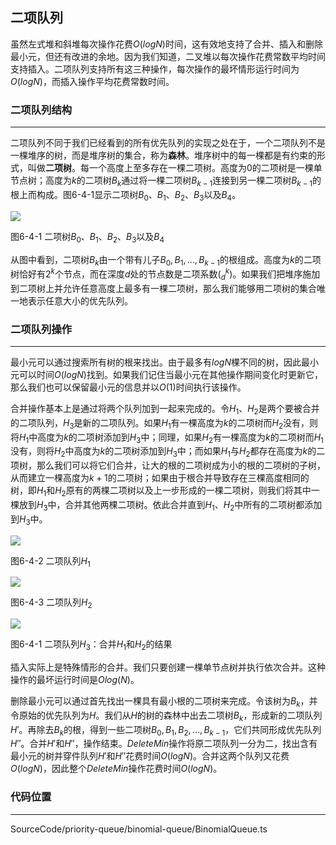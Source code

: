 ## 二项队列

虽然左式堆和斜堆每次操作花费$O(logN)$时间，这有效地支持了合并、插入和删除最小元，但还有改进的余地。因为我们知道，二叉堆以每次操作花费常数平均时间支持插入。二项队列支持所有这三种操作，每次操作的最坏情形运行时间为$O(logN)$，而插入操作平均花费常数时间。

### 二项队列结构
---

二项队列不同于我们已经看到的所有优先队列的实现之处在于，一个二项队列不是一棵堆序的树，而是堆序树的集合，称为**森林**。堆序树中的每一棵都是有约束的形式，叫做**二项树**。每一个高度上至多存在一棵二项树。高度为$0$的二项树是一棵单节点树；高度为$k$的二项树$B_k$通过将一棵二项树$B_{k-1}$连接到另一棵二项树$B_{k-1}$的根上而构成。图6-4-1显示二项树$B_0$、$B_1$、$B_2$、$B_3$以及$B_4$。

<image src="../../../Images/ch6/6-4-1.png">

图6-4-1 二项树$B_0$、$B_1$、$B_2$、$B_3$以及$B_4$


从图中看到，二项树$B_k$由一个带有儿子$B_0,B_1,...,B_{k-1}$的根组成。高度为$k$的二项树恰好有$2^k$个节点，而在深度$d$处的节点数是二项系数$(^k_d)$。如果我们把堆序施加到二项树上并允许任意高度上最多有一棵二项树，那么我们能够用二项树的集合唯一地表示任意大小的优先队列。

### 二项队列操作
---
最小元可以通过搜索所有树的根来找出。由于最多有$logN$棵不同的树，因此最小元可以时间$O(logN)$找到。如果我们记住当最小元在其他操作期间变化时更新它，那么我们也可以保留最小元的信息并以$O(1)$时间执行该操作。

合并操作基本上是通过将两个队列加到一起来完成的。令$H_1$、$H_2$是两个要被合并的二项队列，$H_3$是新的二项队列。如果$H_1$有一棵高度为$k$的二项树而$H_2$没有，则将$H_1$中高度为$k$的二项树添加到$H_3$中；同理，如果$H_2$有一棵高度为$k$的二项树而$H_1$没有，则将$H_2$中高度为$k$的二项树添加到$H_3$中；而如果$H_1$与$H_2$都存在高度为$k$的二项树，那么我们可以将它们合并，让大的根的二项树成为小的根的二项树的子树，从而建立一棵高度为$k+1$的二项树；如果由于根合并导致存在三棵高度相同的树，即$H_1$和$H_2$原有的两棵二项树以及上一步形成的一棵二项树，则我们将其中一棵放到$H_3$中，合并其他两棵二项树。依此合并直到$H_1$、$H_2$中所有的二项树都添加到$H_3$中。

<image src="../../../Images/ch6/6-4-2.png">

图6-4-2 二项队列$H_1$

<image src="../../../Images/ch6/6-4-3.png">

图6-4-3 二项队列$H_2$

<image src="../../../Images/ch6/6-4-4.png">

图6-4-1 二项队列$H_3$：合并$H_1$和$H_2$的结果

插入实际上是特殊情形的合并。我们只要创建一棵单节点树并执行依次合并。这种操作的最坏运行时间是$Olog(N)$。

删除最小元可以通过首先找出一棵具有最小根的二项树来完成。令该树为$B_k$，并令原始的优先队列为$H$。我们从$H$的树的森林中出去二项树$B_k$，形成新的二项队列$H'$。再除去$B_k$的根，得到一些二项树$B_0,B_1,B_2,...,B_{k-1}$，它们共同形成优先队列$H''$。合并$H'$和$H''$，操作结束。$DeleteMin$操作将原二项队列一分为二，找出含有最小元的树并穿件队列$H'$和$H''$花费时间$O(logN)$。合并这两个队列又花费$O(logN)$，因此整个$DeleteMin$操作花费时间$O(logN)$。


### 代码位置
---
SourceCode/priority-queue/binomial-queue/BinomialQueue.ts